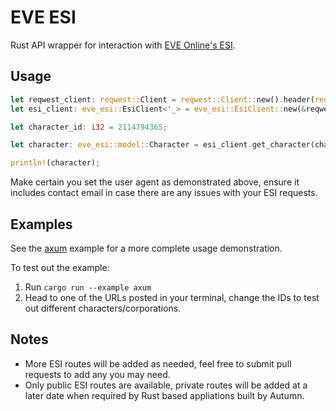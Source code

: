 # EVE ESI

Rust API wrapper for interaction with [EVE Online's ESI](https://esi.evetech.net/ui/).

## Usage

```rust
let reqwest_client: reqwest::Client = reqwest::Client::new().header(reqwest::header::USER_AGENT, "APPLICATION_NAME/1.0 (APPLICATION_EMAIL)");
let esi_client: eve_esi::EsiClient<'_> = eve_esi::EsiClient::new(&reqwest_client);

let character_id: i32 = 2114794365;

let character: eve_esi::model::Character = esi_client.get_character(character_id).await.unwrap();

println!(character);
```

Make certain you set the user agent as demonstrated above, ensure it includes contact email in case there are any issues with your ESI requests.

## Examples

See the [axum](https://github.com/blackrose-eve/eve_esi/tree/main/examples/axum.rs) example for a more complete usage demonstration.

To test out the example:

1. Run `cargo run --example axum`
2. Head to one of the URLs posted in your terminal, change the IDs to test out different characters/corporations.

## Notes

- More ESI routes will be added as needed, feel free to submit pull requests to add any you may need.
- Only public ESI routes are available, private routes will be added at a later date when required by Rust based appliations built by Autumn.
